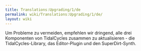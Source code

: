 ```yaml
---
title: Translations:Upgrading/1/de
permalink: wiki/Translations:Upgrading/1/de/
layout: wiki
---
```


Um Probleme zu vermeiden, empfehlen wir dringend, alle drei Komponenten
von TidalCycles zusammen zu aktualisieren - die TidalCycles-Library, das
Editor-Plugin und den SuperDirt-Synth.

